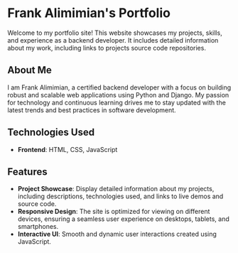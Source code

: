 # Frank Alimimian's Portfolio

Welcome to my portfolio site! This website showcases my projects, skills, and experience as a backend developer. It includes detailed information about my work, including links to  projects source code repositories.

## About Me

I am Frank Alimimian, a certified backend developer with a focus on building robust and scalable web applications using Python and Django. My passion for technology and continuous learning drives me to stay updated with the latest trends and best practices in software development.

## Technologies Used

- **Frontend**: HTML, CSS, JavaScript

## Features

- **Project Showcase**: Display detailed information about my projects, including descriptions, technologies used, and links to live demos and source code.
- **Responsive Design**: The site is optimized for viewing on different devices, ensuring a seamless user experience on desktops, tablets, and smartphones.
- **Interactive UI**: Smooth and dynamic user interactions created using JavaScript.


